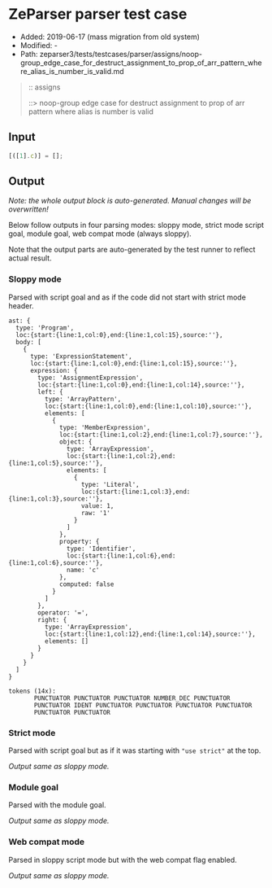 # ZeParser parser test case

- Added: 2019-06-17 (mass migration from old system)
- Modified: -
- Path: zeparser3/tests/testcases/parser/assigns/noop-group_edge_case_for_destruct_assignment_to_prop_of_arr_pattern_where_alias_is_number_is_valid.md

> :: assigns
>
> ::> noop-group edge case for destruct assignment to prop of arr pattern where alias is number is valid

## Input

`````js
[([1].c)] = [];
`````

## Output

_Note: the whole output block is auto-generated. Manual changes will be overwritten!_

Below follow outputs in four parsing modes: sloppy mode, strict mode script goal, module goal, web compat mode (always sloppy).

Note that the output parts are auto-generated by the test runner to reflect actual result.

### Sloppy mode

Parsed with script goal and as if the code did not start with strict mode header.

`````
ast: {
  type: 'Program',
  loc:{start:{line:1,col:0},end:{line:1,col:15},source:''},
  body: [
    {
      type: 'ExpressionStatement',
      loc:{start:{line:1,col:0},end:{line:1,col:15},source:''},
      expression: {
        type: 'AssignmentExpression',
        loc:{start:{line:1,col:0},end:{line:1,col:14},source:''},
        left: {
          type: 'ArrayPattern',
          loc:{start:{line:1,col:0},end:{line:1,col:10},source:''},
          elements: [
            {
              type: 'MemberExpression',
              loc:{start:{line:1,col:2},end:{line:1,col:7},source:''},
              object: {
                type: 'ArrayExpression',
                loc:{start:{line:1,col:2},end:{line:1,col:5},source:''},
                elements: [
                  {
                    type: 'Literal',
                    loc:{start:{line:1,col:3},end:{line:1,col:3},source:''},
                    value: 1,
                    raw: '1'
                  }
                ]
              },
              property: {
                type: 'Identifier',
                loc:{start:{line:1,col:6},end:{line:1,col:6},source:''},
                name: 'c'
              },
              computed: false
            }
          ]
        },
        operator: '=',
        right: {
          type: 'ArrayExpression',
          loc:{start:{line:1,col:12},end:{line:1,col:14},source:''},
          elements: []
        }
      }
    }
  ]
}

tokens (14x):
       PUNCTUATOR PUNCTUATOR PUNCTUATOR NUMBER_DEC PUNCTUATOR
       PUNCTUATOR IDENT PUNCTUATOR PUNCTUATOR PUNCTUATOR PUNCTUATOR
       PUNCTUATOR PUNCTUATOR
`````

### Strict mode

Parsed with script goal but as if it was starting with `"use strict"` at the top.

_Output same as sloppy mode._

### Module goal

Parsed with the module goal.

_Output same as sloppy mode._

### Web compat mode

Parsed in sloppy script mode but with the web compat flag enabled.

_Output same as sloppy mode._
